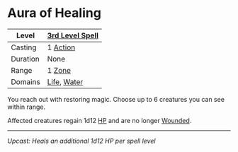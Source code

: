 # Aura of Healing

| Level    | [3rd Level Spell](3rd%20Level%20Spells.md)                                     |
| -------- | ------------------------------------------------------------------------------ |
| Casting  | 1 [Action](../../../../Game%20Procedures/Core%20Procedures/Action.md)          |
| Duration | None                                                                           |
| Range    | 1 [Zone](../../../../Game%20Procedures/Core%20Procedures/Zone.md)              |
| Domains  | [Life](../../Spell%20Domains/Life.md), [Water](../../Spell%20Domains/Water.md) |

You reach out with restoring magic. Choose up to 6 creatures you can see within range.

Affected creatures regain 1d12 [HP](../../../../Player%20Characters/Point%20Pools/Health%20Points.md) and are no longer [Wounded](../../../../Game%20Procedures/Conditions/Wounded.md).

---
*Upcast: Heals an additional 1d12 HP per spell level*
